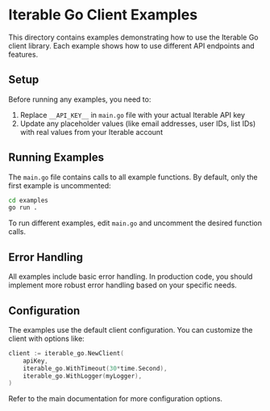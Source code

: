 # Iterable Go Client Examples

This directory contains examples demonstrating how to use the Iterable Go client library.
Each example shows how to use different API endpoints and features.

## Setup

Before running any examples, you need to:

1. Replace `__API_KEY__` in `main.go` file with your actual Iterable API key
2. Update any placeholder values (like email addresses, user IDs, list IDs) with real values from your Iterable account

## Running Examples

The `main.go` file contains calls to all example functions.
By default, only the first example is uncommented:

```bash
cd examples
go run .
```

To run different examples, edit `main.go` and uncomment the desired function calls.

## Error Handling

All examples include basic error handling.
In production code, you should implement more robust error handling based on your specific needs.

## Configuration

The examples use the default client configuration.
You can customize the client with options like:

```go
client := iterable_go.NewClient(
    apiKey,
    iterable_go.WithTimeout(30*time.Second),
    iterable_go.WithLogger(myLogger),
)
```

Refer to the main documentation for more configuration options.
